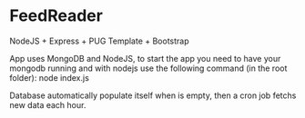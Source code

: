 # FeedReader
NodeJS + Express + PUG Template + Bootstrap

App uses MongoDB and NodeJS, to start the app you need to have your mongodb running and with nodejs
use the following command (in the root folder): node index.js

Database automatically populate itself when is empty, then a cron job fetchs new data each hour.
